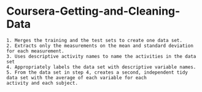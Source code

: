 # Coursera-Getting-and-Cleaning-Data
    1. Merges the training and the test sets to create one data set.     
    2. Extracts only the measurements on the mean and standard deviation for each measurement.     
    3. Uses descriptive activity names to name the activities in the data set    
    4. Appropriately labels the data set with descriptive variable names.    
    5. From the data set in step 4, creates a second, independent tidy data set with the average of each variable for each            activity and each subject.
